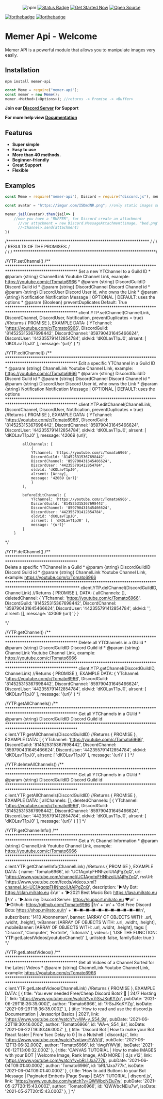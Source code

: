 <div align="center">
  <p>
    <img alt="npm" src="https://img.shields.io/npm/dt/memer-api">
  <a href="https://maintained.cc"><img src="https://maintained.cc/SDBagel/Maintained/1?" alt="Status Badge"></a>
  <a href="https://maintained.cc"><img src="https://maintained.cc/SDBagel/Maintained/2?" alt="Get Started Now"></a>
  <a href=""><img src="https://badges.frapsoft.com/os/v1/open-source.svg?v=103" alt="Open Source"></a>
  
  </p>
</div>


[![forthebadge](https://forthebadge.com/images/badges/built-with-love.svg)](https://forthebadge.com)
[![forthebadge](https://forthebadge.com/images/badges/made-with-javascript.svg)](https://forthebadge.com)


# Memer Api - Welcome

Memer API is a powerful module that allows you to manipulate images very easily.

## **Installation** 
```
npm install memer-api
```
```js
const Meme = require("memer-api");
const memer = new Meme();
memer.<Method>(<Options>); //returns -> Promise -> <Buffer>
```

**Join our [Discord Server](https://discord.gg/emD44ZJaSA) for Support**


**For more help view [Documentation ](https://memer-api.js.org)**


## **Features**

* **Super simple**
* **Easy to use** 
* **More than 40 methods.**
* **Beginner-friendly** 
* **Great Support**
* **Flexible**


## Examples

```js
const Meme = require("memer-api"), Discord = require("discord.js"), memer = new Meme();

const avatar = "https://imgur.com/I5DmdNR.png"; //only static images supported / works! no gifs / videos

memer.jail(avatar).then(jail=> {
    //now you have a "BUFFER", for Discord create an attachment
      //var attachment = new Discord.MessageAttachment(image, "bed.png");
      //<Channel>.send(attachment)
})
```


/******************************************************************* /
/                                                                    /
/                   RESULTS OF THE PROMISES:                         /       
/                                                                    /
/ *******************************************************************/


//YTP.setChannel()
/** *********************************************************************************************************
     Set a new YTChannel to a Guild ID
      * @param {string} ChannelLink Youtube Channel Link, example: https://youtube.com/c/Tomato6966
      * @param {string} DiscordGuildID Discord Guild id
      * @param {string} DiscordChannel Discord Channel id
      * @param {string} DiscordUser Discord User id, who owns the Link
      * @param {string} Notification Notification Message | OPTIONAL | DEFAULT: uses the options
      * @param {Boolean} preventDuplicates Default: True
    *********************************************************************************************************
    client.YTP.setChannel(ChannelLink, DiscordChannel, DiscordUser, Notification, preventDuplicates = true)
    //Returns { PROMISE }, EXAMPLE DATA:
        {
            YTchannel: 'https://youtube.com/c/Tomato6966',
            DiscordGuild: '814525315367698442',
            DiscordChannel: '859790431645466624',
            DiscordUser: '442355791412854784',
            oldvid: 'dKOLavT1pJ0',
            alrsent: [ 'dKOLavT1pJ0' ],
            message: '{url}'
        }
*/


//YTP.editChannel()
/** *********************************************************************************************************
    Edit a specific YTChannel in a Guild ID
      * @param {string} ChannelLink Youtube Channel Link, example: https://youtube.com/c/Tomato6966
      * @param {string} DiscordGuildID Discord Guild id
      * @param {string} DiscordChannel Discord Channel id
      * @param {string} DiscordUser Discord User id, who owns the Link
      * @param {string} Notification Notification Message | OPTIONAL | DEFAULT: uses the options
    *********************************************************************************************************
    client.YTP.editChannel(ChannelLink, DiscordChannel, DiscordUser, Notification, preventDuplicates = true)
    //Returns { PROMISE }, EXAMPLE DATA:
        {
            YTchannel: 'https://youtube.com/c/Tomato6966',
            DiscordGuild: '814525315367698442',
            DiscordChannel: '859790431645466624',
            DiscordUser: '442355791412854784',
            oldvid: 'dKOLavT1pJ0',
            alrsent: [ 'dKOLavT1pJ0' ],
            message: '42069 {url}',

            allChannels: [
                {
                YTchannel: 'https://youtube.com/c/Tomato6966',
                DiscordGuild: '814525315367698442',
                DiscordChannel: '859790431645466624',
                DiscordUser: '442355791412854784',
                oldvid: 'dKOLavT1pJ0',
                alrsent: [Array],
                message: '42069 {url}'
                }
            ],

            beforeEditChannel: {
                YTchannel: 'https://youtube.com/c/Tomato6966',
                DiscordGuild: '814525315367698442',
                DiscordChannel: '859790431645466624',
                DiscordUser: '442355791412854784',
                oldvid: 'dKOLavT1pJ0',
                alrsent: [ 'dKOLavT1pJ0' ],
                message: '{url}'
            }
        }
*/


//YTP.delChannel()
/** *********************************************************************************************************   
     Delete a specific YTChannel in a Guild
      * @param {string} DiscordGuildID Discord Guild id
      * @param {string} ChannelLink Youtube Channel Link, example: https://youtube.com/c/Tomato6966
    **********************************************************************************************************
    client.YTP.delChannel(DiscordGuildID, ChannelLink)
    //Returns { PROMISE }, DATA:
        {
            allChannels: [],
            deletedChannel: {
                YTchannel: 'https://youtube.com/c/Tomato6966',
                DiscordGuild: '814525315367698442',
                DiscordChannel: '859790431645466624',
                DiscordUser: '442355791412854784',
                oldvid: '',
                alrsent: [],
                message: '42069 {url}'
            }
        }

*/

//YTP.getChannel()
/** *********************************************************************************************************
     Delete all YTChannels in a GUild
      * @param {string} DiscordGuildID Discord Guild id
      * @param {string} ChannelLink Youtube Channel Link, example: https://youtube.com/c/Tomato6966
    *********************************************************************************************************
    client.YTP.getChannel(DiscordGuildID, ChannelLink)
    //Returns { PROMISE }, EXAMPLE DATA:
        {
            YTchannel: 'https://youtube.com/c/Tomato6966',
            DiscordGuild: '814525315367698442',
            DiscordChannel: '859790431645466624',
            DiscordUser: '442355791412854784',
            oldvid: 'dKOLavT1pJ0',
            alrsent: [ 'dKOLavT1pJ0' ],
            message: '{url}'
        }
*/


//YTP.getAllChannels()
/** *********************************************************************************************************
     Get all YTChannels in a GUild
      * @param {string} DiscordGuildID Discord Guild id
    *********************************************************************************************************
    client.YTP.getAllChannels(DiscordGuildID)
    //Returns { PROMISE }, EXAMPLE DATA:
        [
            {
                YTchannel: 'https://youtube.com/c/Tomato6966',
                DiscordGuild: '814525315367698442',
                DiscordChannel: '859790431645466624',
                DiscordUser: '442355791412854784',
                oldvid: 'dKOLavT1pJ0',
                alrsent: [ 'dKOLavT1pJ0' ],
                message: '{url}'
            }
        ]
*/

//YTP.deleteAllChannels()
/** *********************************************************************************************************
     Get all YTChannels in a GUild
      * @param {string} DiscordGuildID Discord Guild id
    *********************************************************************************************************
    client.YTP.getAllChannels(DiscordGuildID)
    //Returns { PROMISE }, EXAMPLE DATA:
        [
            allChannels: [],
            deletedChannels: [
                {
                    YTchannel: 'https://youtube.com/c/Tomato6966',
                    DiscordGuild: '814525315367698442',
                    DiscordChannel: '859790431645466624',
                    DiscordUser: '442355791412854784',
                    oldvid: 'dKOLavT1pJ0',
                    alrsent: [ 'dKOLavT1pJ0' ],
                    message: '{url}'
                }
            ]
        ]
*/


//YTP.getChannelInfo()
/** *********************************************************************************************************
     Get a Yt Channel Information
      * @param {string} ChannelLink Youtube Channel Link, example: https://youtube.com/c/Tomato6966
    *********************************************************************************************************
    client.YTP.getChannelInfo(ChannelLink)
    //Returns { PROMISE }, EXAMPLE DATA:
        {
            name: 'Tomato6966',
            id: 'UC1AgotpFHNhzolUtAjPgZqQ',
            url: 'https://www.youtube.com/channel/UC1AgotpFHNhzolUtAjPgZqQ',
            rssUrl: 'https://www.youtube.com/feeds/videos.xml?channel_id=UC1AgotpFHNhzolUtAjPgZqQ',
            description: '►My Bot:  https://clan.milrato.eu 👍\n' +
                '►2021 Best Music Bot:   https://lava.milrato.eu 🤟\n' +
                '►Join my Discord Server: https://support.milrato.eu ❤️\n' +
                '►Github: https://github.com/Tomato6966 📯\n' +
                '\n' +
                'Get Free Discord Bots: https://shop.milrato.eu\n' +
                '◼️➖◼️➖◼️➖◼️➖◼️➖◼️➖◼️➖◼️➖◼️➖◼️➖◼️\n',
            subscribers: '1410 Abonnenten',
            banner: [ARRAY OF OBJECTS WITH: .url, .widht, .height],
            tvBanner: [ARRAY OF OBJECTS WITH: .url, .widht, .height],
            mobileBanner: [ARRAY OF OBJECTS WITH: .url, .widht, .height],
            tags: [
                'Discord',   'Computer',
                'Fortnite',   'Tutorials'
            ],
            videos: [ 'USE THE FUNCTION: YTP.getLatestVideos(youtubeChannel)' ],
            unlisted: false,
            familySafe: true
        }
*/



//YTP.getLatestVideos()
/** *********************************************************************************************************
      Get all Vidoes of a Channel Sorted for the Latest Videos
      * @param {string} ChannelLink Youtube Channel Link, example: https://youtube.com/c/Tomato6966
    *********************************************************************************************************
    client.YTP.getLatestVideos(ChannelLink)
    //Returns { PROMISE }, EXAMPLE DATA:
        [
            {
                title: 'You ever needed Free/Cheap Discord Bots? 🤖 | 24/7 Hosting |',
                link: 'https://www.youtube.com/watch?v=7rSsJKqKYZg',
                pubDate: '2021-06-29T18:36:35.000Z',
                author: 'Tomato6966',
                id: '7rSsJKqKYZg',
                isoDate: '2021-06-29T18:36:35.000Z'
            },
            {
                title: 'How to read and use the discord.js Documentation | Javascript Basics | 2021',
                link: 'https://www.youtube.com/watch?v=WA-v_S54_9s',
                pubDate: '2021-06-22T19:30:46.000Z',
                author: 'Tomato6966',
                id: 'WA-v_S54_9s',
                isoDate: '2021-06-22T19:30:46.000Z'
            },
            {
                title: 'Discord Bot | How to make your Bot React faster | From 1sec Delay to 0 | In a Nutshell | discord.js',
                link: 'https://www.youtube.com/watch?v=tiwgiYWVjtI',
                pubDate: '2021-06-12T13:06:32.000Z',
                author: 'Tomato6966',
                id: 'tiwgiYWVjtI',
                isoDate: '2021-06-12T13:06:32.000Z'
            },
            {
                title: 'CANVAS TUTORIAL | How to make IMAGES with your BOT | Welcome Image, Rank Image, AND MORE! | d.js v12',
                link: 'https://www.youtube.com/watch?v=bRL1Jxa777k',
                pubDate: '2021-06-04T09:01:40.000Z',
                author: 'Tomato6966',
                id: 'bRL1Jxa777k',
                isoDate: '2021-06-04T09:01:40.000Z'
            },
            {
                title: 'How to add Buttons to your Bot Message | Paginated Embeds |Page Swap | EASY TUTORIAL | discord.js',
                link: 'https://www.youtube.com/watch?v=QWWbcNEiu7w',
                pubDate: '2021-05-27T20:15:43.000Z',
                author: 'Tomato6966',
                id: 'QWWbcNEiu7w',
                isoDate: '2021-05-27T20:15:43.000Z'
            },
        ]
*/
